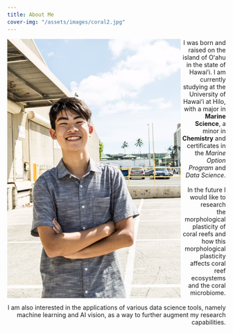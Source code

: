 ```yaml
---
title: About Me
cover-img: "/assets/images/coral2.jpg"
---
```


<img src="/assets/images/portrait.jpg" align="left" width="400px"/>

<div>
  <p align="right"> I was born and raised on the island of Oʻahu in the state of Hawaiʻi. I am currently studying at the University of Hawaiʻi at Hilo, with a major in <b>Marine Science</b>, a minor in <b>Chemistry</b> and certificates in the <i>Marine Option Program</i> and <i>Data Science</i>.
  <br>
  <br>
In the future I would like to research <br>
    the morphological plasticity of <br>
    coral reefs and how this morphological plasticity <br>
    affects coral reef ecosystems <br>
    and the coral microbiome. 
  <br>
  <br>
I am also interested in the applications of various data science tools, namely machine learning and AI vision, as a way to further augment my research capabilities.</p>
  </div>

    
